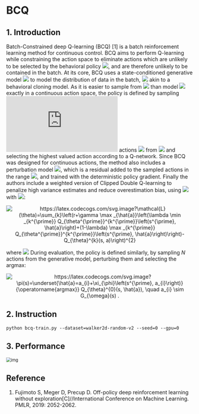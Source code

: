 # BCQ

## 1. Introduction

Batch-Constrained deep Q-learning (BCQ) [1] is a batch reinforcement learning method for continuous control. BCQ aims to perform Q-learning while constraining the action space to eliminate actions which are unlikely to be selected by the behavioral policy ![](http://latex.codecogs.com/svg.latex?\\pi_{b}), and are therefore unlikely to be contained in the batch. At its core, BCQ uses a state-conditioned generative model ![](https://latex.codecogs.com/svg.latex?G_{\\omega}:\\mathcal{S}&space;\\rightarrow&space;\\mathcal{A}) to model the distribution of data in the batch, ![](https://latex.codecogs.com/svg.latex?G_{\\omega}&space;\\approx&space;\\pi_{b}) akin to a behavioral cloning model. As it is easier to sample from ![](https://latex.codecogs.com/svg.latex?\\pi_{b}(a&space;\\mid&space;s)) than model ![](https://latex.codecogs.com/svg.latex?\\pi_{b}(a&space;\\mid&space;s)) exactly in a continuous action space, the policy is defined by sampling ![](https://latex.codecogs.com/svg.latex?N) actions ![](https://latex.codecogs.com/svg.latex?a_{i}) from ![](https://latex.codecogs.com/svg.latex?G_{\\omega}(s)) and selecting the highest valued action according to a Q-network. Since BCQ was designed for continuous actions, the method also includes a perturbation model ![](https://latex.codecogs.com/svg.latex?\\xi_{\\phi}(s,&space;a)), which is a residual added to the sampled actions in the range ![](https://latex.codecogs.com/svg.latex?[-\Phi,&space;\Phi]), and trained with the deterministic policy gradient. Finally the authors include a weighted version of Clipped Double Q-learning to penalize high variance estimates and reduce overestimation bias, using ![](https://latex.codecogs.com/svg.latex?Q_{\\theta}^{k}) with ![](https://latex.codecogs.com/svg.latex?k=\\\{1,2\\\}):

<div align=center><img src="https://latex.codecogs.com/svg.image?\mathcal{L}(\theta)=\sum_{k}\left(r&plus;\gamma&space;\max&space;_{\hat{a}}\left(\lambda&space;\min&space;_{k^{\prime}}&space;Q_{\theta^{\prime}}^{k^{\prime}}\left(s^{\prime},&space;\hat{a}\right)&plus;(1-\lambda)&space;\max&space;_{k^{\prime}}&space;Q_{\theta^{\prime}}^{k^{\prime}}\left(s^{\prime},&space;\hat{a}\right)\right)-Q_{\theta}^{k}(s,&space;a)\right)^{2}" title="https://latex.codecogs.com/svg.image?\mathcal{L}(\theta)=\sum_{k}\left(r+\gamma \max _{\hat{a}}\left(\lambda \min _{k^{\prime}} Q_{\theta^{\prime}}^{k^{\prime}}\left(s^{\prime}, \hat{a}\right)+(1-\lambda) \max _{k^{\prime}} Q_{\theta^{\prime}}^{k^{\prime}}\left(s^{\prime}, \hat{a}\right)\right)-Q_{\theta}^{k}(s, a)\right)^{2}" /></div>

where ![](https://latex.codecogs.com/svg.latex?\\hat{a}=a_{i}&plus;\\xi_{\\phi}\\left(s^{\\prime},&space;a_{i}\\right),&space;\\quad&space;a_{i}&space;\\sim&space;G_{\\omega}\\left(s^{\\prime}\\right).) During evaluation, the policy is defined similarly, by sampling $N$ actions from the generative model, perturbing them and selecting the argmax:

<div align=center><img src="https://latex.codecogs.com/svg.image?\pi(s)=\underset{\hat{a}=a_{i}&plus;\xi_{\phi}\left(s^{\prime},&space;a_{i}\right)}{\operatorname{argmax}}&space;Q_{\theta}^{0}(s,&space;\hat{a}),&space;\quad&space;a_{i}&space;\sim&space;G_{\omega}(s)&space;." title="https://latex.codecogs.com/svg.image?\pi(s)=\underset{\hat{a}=a_{i}+\xi_{\phi}\left(s^{\prime}, a_{i}\right)}{\operatorname{argmax}} Q_{\theta}^{0}(s, \hat{a}), \quad a_{i} \sim G_{\omega}(s) ." /></div>

## 2. Instruction

```
python bcq-train.py --dataset=walker2d-random-v2 --seed=0 --gpu=0
```

## 3. Performance

<img src=".\imgs\5s0ZS1.png" alt="img" style="zoom:80%;" />

## Reference

1. Fujimoto S, Meger D, Precup D. Off-policy deep reinforcement learning without exploration[C]//International Conference on Machine Learning. PMLR, 2019: 2052-2062.

   

